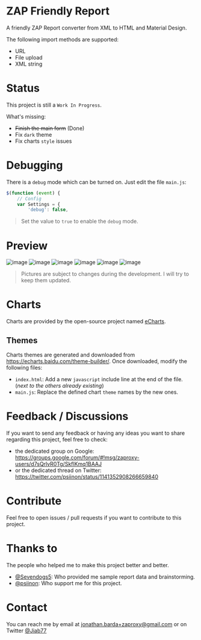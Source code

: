 # ZAP Friendly Report
A friendly ZAP Report converter from XML to HTML and Material Design.

The following import methods are supported:

 * URL
 * File upload
 * XML string

# Status
This project is still a `Work In Progress`.

What's missing:
 * ~~Finish the main form~~ (Done)
 * Fix `dark` theme
 * Fix charts `style` issues

# Debugging
There is a `debug` mode which can be turned on. Just edit the file `main.js`:

```javascript
$(function (event) {
	// Config
	var Settings = {
		'debug': false,
```

> Set the value to `true` to enable the `debug` mode.

# Preview
![image](https://user-images.githubusercontent.com/9881407/60761913-7a886680-a053-11e9-9903-29deeeab3533.png)
![image](https://user-images.githubusercontent.com/9881407/60761921-98ee6200-a053-11e9-95c6-8b7095a579ce.png)
![image](https://user-images.githubusercontent.com/9881407/60761926-bae7e480-a053-11e9-9e58-e505310ace11.png)
![image](https://user-images.githubusercontent.com/9881407/60761936-d0f5a500-a053-11e9-8e2a-a9679c120886.png)
![image](https://user-images.githubusercontent.com/9881407/60761939-f1bdfa80-a053-11e9-9908-0d972d6379e7.png)
![image](https://user-images.githubusercontent.com/9881407/60761951-524d3780-a054-11e9-800e-1e4c1bffebea.png)

> Pictures are subject to changes during the development. I will try to keep them updated.

# Charts
Charts are provided by the open-source project named [eCharts](https://echarts.apache.org).

## Themes
Charts themes are generated and downloaded from https://echarts.baidu.com/theme-builder/. Once downloaded, modify the following files:

 * `index.html`: Add a new `javascript` include line at the end of the file. (_next to the others already existing_)
 * `main.js`: Replace the defined chart `theme` names by the new ones.

# Feedback / Discussions
If you want to send any feedback or having any ideas you want to share regarding this project, feel free to check:

 * the dedicated group on Google: https://groups.google.com/forum/#!msg/zaproxy-users/d7sQrlvR0Tg/SkflKmq1BAAJ
 * or the dedicated thread on Twitter: https://twitter.com/psiinon/status/1141352908266659840

# Contribute
Feel free to open issues / pull requests if you want to contribute to this project.

# Thanks to
The people who helped me to make this project better and better.

 * [@Sevendogs5](https://twitter.com/Sevendogs5): Who provided me sample report data and brainstorming.
 * [@psiinon](https://twitter.com/psiinon): Who support me for this project.

# Contact
You can reach me by email at jonathan.barda+zaproxy@gmail.com or on Twitter [@Jiab77](https://twitter.com/Jiab77)
